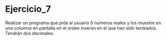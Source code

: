 # Ejercicio_7
  Realizar un programa que pida al usuario 5 números reales y los muestre en una columna en pantalla en el orden inverso en el que han sido tecleados. Tendrán dos decimales.
